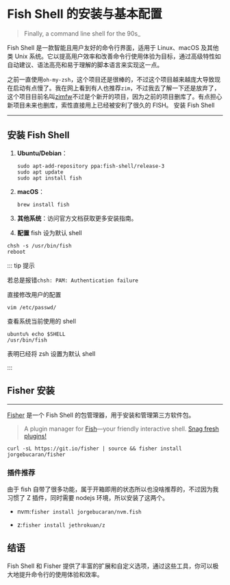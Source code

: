 # Fish Shell 的安装与基本配置

> Finally, a command line shell for the 90s\_

Fish Shell 是一款智能且用户友好的命令行界面，适用于 Linux、macOS 及其他类 Unix 系统。它以提高用户效率和改善命令行使用体验为目标，通过高级特性如自动建议、语法高亮和易于理解的脚本语言来实现这一点。

之前一直使用`oh-my-zsh`，这个项目还是很棒的，不过这个项目越来越庞大导致现在启动有点慢了。我在网上看到有人也推荐`zim`，不过我去了解一下还是放弃了，这个项目目前名叫[zimfw](https://github.com/zimfw/zimfw)不过是个新开的项目，因为之前的项目删库了。有点担心新项目未来也删库，索性直接用上已经被安利了很久的 FISH。
安装 Fish Shell

---

## 安装 Fish Shell

1. **Ubuntu/Debian**：

   ```shell
   sudo apt-add-repository ppa:fish-shell/release-3
   sudo apt update
   sudo apt install fish
   ```

2. **macOS**：

   ```shell
   brew install fish
   ```

3. **其他系统**：访问官方文档获取更多安装指南。

4. **配置**
   fish 设为默认 shell

```shell
chsh -s /usr/bin/fish
reboot
```

::: tip 提示

若总是报错`chsh: PAM: Authentication failure`

直接修改用户的配置

`vim /etc/passwd/`

查看系统当前使用的 shell

```shell
ubuntu% echo $SHELL
/usr/bin/fish
```

表明已经将 zsh 设置为默认 shell

:::

## Fisher 安装

---

[Fisher](https://github.com/jorgebucaran/fisher) 是一个 Fish Shell 的包管理器，用于安装和管理第三方软件包。

> A plugin manager for [Fish](https://fishshell.com/)—your friendly interactive shell. [Snag fresh plugins!](https://github.com/jorgebucaran/awsm.fish#readme)

```shell
curl -sL https://git.io/fisher | source && fisher install jorgebucaran/fisher
```

### 插件推荐

由于 fish 自带了很多功能，属于开箱即用的状态所以也没啥推荐的，不过因为我习惯了 Z 插件，同时需要 nodejs 环境，所以安装了这两个。

- nvm:`fisher install jorgebucaran/nvm.fish`

- z:`fisher install jethrokuan/z`

## 结语

Fish Shell 和 Fisher 提供了丰富的扩展和自定义选项，通过这些工具，你可以极大地提升命令行的使用体验和效率。
